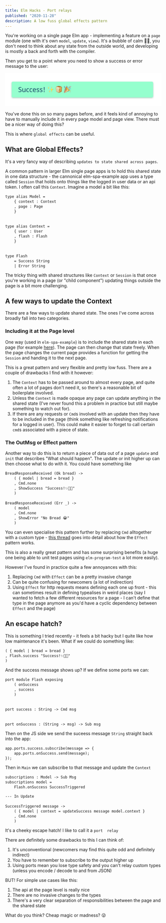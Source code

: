 ```yaml
---
title: Elm Hacks - Port relays
published: "2020-11-28"
description: A low fuss global effects pattern
---
```


You're working on a single page Elm app - implementing a feature on a `page` module (one with it's own `model`, `update`, `view`). It's a bubble of calm 💆‍♀️, you don't need to think about any state from the outside world, and developing is mostly a back and forth with the compiler.

Then you get to a point where you need to show a success or error message to the user:

![success](/images/success-banner.png)

You've done this on so many pages before, and it feels kind of annoying to have to manually include it in every page model and page view. There must be a nicer way of doing this?

This is where  `global effects` can be useful.

## What are Global Effects?

It's a very fancy way of describing `updates to state shared across pages`.

A common pattern in larger Elm single page apps is to hold this shared state in one data structure - the cannonical elm-spa-example app uses a type called `Session` that holds onto things like the logged in user data or an api token. I often call this `Context`. Imagine a model a bit like this:

```
type alias Model =
    { context : Context
    , page : Page
    }


type alias Context =
    { user : User
    , flash : Flash
    }


type Flash
    = Success String
    | Error String
```



The tricky thing with shared structures like `Context` or `Session` is that once you're working in a page (or "child component") updating things outside the page is a bit more challenging.

## A few ways to update the Context

There are a few ways to update shared state. The ones I've come across broadly fall into two categories.

### Including it at the Page level

One way (used in `elm-spa-example`) is to include the shared state in each page (for example [here](https://github.com/rtfeldman/elm-spa-example/blob/master/src/Page/Article.elm)). The page can then change that state freely. When the page changes the current page provides a function for getting the `Session` and handing it to the next page.

This is a great pattern and very flexible and pretty low fuss. There are a couple of drawbacks I find with it however:

1. The `Context` has to be passed around to almost every page, and quite often a lot of pages don't need it, so there's a reasonable bit of boilerplate involved.
2. Unless the `Context` is made opaque any page can update anything in the shared state (I've never found this a problem in practice but still maybe something to watch out for).
3. If there are any requests or `Cmd`s  involved with an update then they have to be included in the page (think something like refreshing notifications for a logged in user). This could make it easier to forget to call certain `cmd`s associated with a piece of state.

### The OutMsg or Effect pattern

Another way to do this is to return a piece of data out of a page `update` and `init` that describes "What should happen". The update or init higher up can then choose what to do with it. You could have something like

```
BreadResponseReceived (Ok bread) ->
    ( { model | bread = bread }
    , Cmd.none
    , ShowSuccess "Success!✨🍞🎉"
    )

BreadResponseReceived (Err _) ->
    ( model
    , Cmd.none
    , ShowError "No Bread 😭"
    )
```

You can even specialise this pattern further by replacing `Cmd` alltogether with a custom type - [this thread](https://discourse.elm-lang.org/t/realworld-example-app-architected-with-the-effect-pattern/5753) goes into detail about how the `Effect` pattern works.

This is also a really great pattern and has some surprising benefits (a huge one being able to unit test pages using `elm-program-test` a lot more easily).

However I've found in practice quite a few annoyances with this:

1. Replacing `Cmd` with `Effect` can be a pretty invasive change
2. Can be quite confusing for newcomers (a lot of indirection)
3. Using `Effect` for http requests means defining each one up front - this can sometimes result in defining typealises in weird places (say I wanted to fetch a few different resources for a page - I can't define that type in the page anymore as you'd have a cyclic dependency between `Effect` and the page)

## An escape hatch?

This is something I tried recently - it feels a bit hacky but I quite like how low maintenance it's been. What if we could do something like:

```
( { model | bread = bread }
, Flash.success "Success!✨🍞🎉"
)
```

And the success message shows up? If we define some ports we can:

```
port module Flash exposing
    ( onSuccess
    , success
    )


port success : String -> Cmd msg


port onSuccess : (String -> msg) -> Sub msg
```

Then on the JS side we send the suceess message `String` straight back into the app:

```
app.ports.success.subscribe(message => {
    app.ports.onSuccess.send(message);
});
```

Then in `Main` we can subscribe to that message and update the `Context`

```
subscriptions : Model -> Sub Msg
subscriptions model =
    Flash.onSuccess SuccessTriggered
```

```
--- In Update

SuccessTriggered message ->
    ( { model | context = updateSuccess message model.context }
    , Cmd.none
    )
```

It's a cheeky escape hatch! I like to call it a `port  relay`

There are definitely some drawbacks to this I can think of:

1. It's unconventional (newcomers may find this quite odd and definitely indirect)
2. You have to remember to subscribe to the output higher up
3. Using ports mean you lose type safety and you can't relay custom types (unless you encode / decode to and from JSON)

BUT! For simple use cases like this:

1. The api at the page level is really nice
2. There are no invasive changes to the types
3. There's a very clear separation of responsibilities between the page and the shared state

What do you think? Cheap magic or madness? 😜
